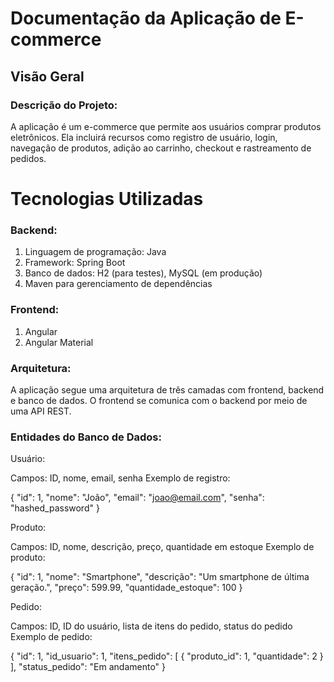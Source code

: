 # Documentação da Aplicação de E-commerce

## Visão Geral

### Descrição do Projeto: 
A aplicação é um e-commerce que permite aos usuários comprar produtos eletrônicos. Ela incluirá recursos como registro de usuário, login, navegação de produtos, adição ao carrinho, checkout e rastreamento de pedidos.


# Tecnologias Utilizadas

### Backend:

1. Linguagem de programação: Java
2. Framework: Spring Boot
3. Banco de dados: H2 (para testes), MySQL (em produção)
4. Maven para gerenciamento de dependências

### Frontend:

1. Angular
2. Angular Material

### Arquitetura:
A aplicação segue uma arquitetura de três camadas com frontend, backend e banco de dados. O frontend se comunica com o backend por meio de uma API REST.

### Entidades do Banco de Dados:

Usuário:

Campos: ID, nome, email, senha
Exemplo de registro:

{
  "id": 1,
  "nome": "João",
  "email": "joao@email.com",
  "senha": "hashed_password"
}

Produto:

Campos: ID, nome, descrição, preço, quantidade em estoque
Exemplo de produto:

{
  "id": 1,
  "nome": "Smartphone",
  "descrição": "Um smartphone de última geração.",
  "preço": 599.99,
  "quantidade_estoque": 100
}

Pedido:

Campos: ID, ID do usuário, lista de itens do pedido, status do pedido
Exemplo de pedido:

{
  "id": 1,
  "id_usuario": 1,
  "itens_pedido": [
    {
      "produto_id": 1,
      "quantidade": 2
    }
  ],
  "status_pedido": "Em andamento"
}
